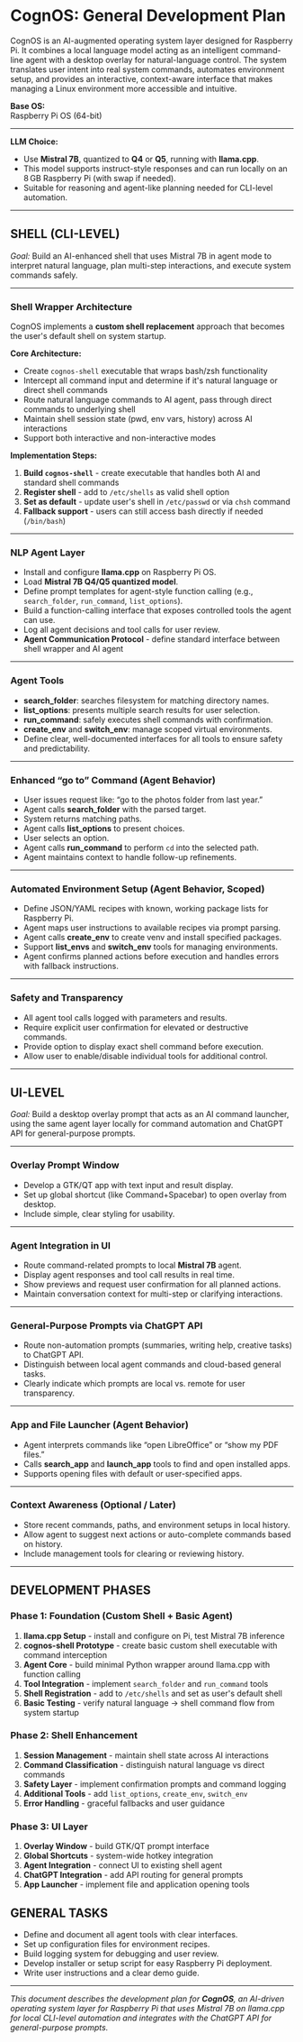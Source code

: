 # CognOS: General Development Plan

CognOS is an AI-augmented operating system layer designed for Raspberry Pi. It combines a local language model acting as an intelligent command-line agent with a desktop overlay for natural-language control. The system translates user intent into real system commands, automates environment setup, and provides an interactive, context-aware interface that makes managing a Linux environment more accessible and intuitive.

**Base OS:**  
Raspberry Pi OS (64-bit)

---

**LLM Choice:**  
- Use **Mistral 7B**, quantized to **Q4** or **Q5**, running with **llama.cpp**.
- This model supports instruct-style responses and can run locally on an 8 GB Raspberry Pi (with swap if needed).
- Suitable for reasoning and agent-like planning needed for CLI-level automation.

---

## SHELL (CLI-LEVEL)

*Goal:* Build an AI-enhanced shell that uses Mistral 7B in agent mode to interpret natural language, plan multi-step interactions, and execute system commands safely.

---

### Shell Wrapper Architecture
CognOS implements a **custom shell replacement** approach that becomes the user's default shell on system startup.

**Core Architecture:**
- Create `cognos-shell` executable that wraps bash/zsh functionality
- Intercept all command input and determine if it's natural language or direct shell commands
- Route natural language commands to AI agent, pass through direct commands to underlying shell
- Maintain shell session state (pwd, env vars, history) across AI interactions
- Support both interactive and non-interactive modes

**Implementation Steps:**
1. **Build `cognos-shell`** - create executable that handles both AI and standard shell commands
2. **Register shell** - add to `/etc/shells` as valid shell option
3. **Set as default** - update user's shell in `/etc/passwd` or via `chsh` command
4. **Fallback support** - users can still access bash directly if needed (`/bin/bash`)

---

### NLP Agent Layer
- Install and configure **llama.cpp** on Raspberry Pi OS.
- Load **Mistral 7B Q4/Q5 quantized model**.
- Define prompt templates for agent-style function calling (e.g., `search_folder`, `run_command`, `list_options`).
- Build a function-calling interface that exposes controlled tools the agent can use.
- Log all agent decisions and tool calls for user review.
- **Agent Communication Protocol** - define standard interface between shell wrapper and AI agent

---

### Agent Tools
- **search_folder**: searches filesystem for matching directory names.
- **list_options**: presents multiple search results for user selection.
- **run_command**: safely executes shell commands with confirmation.
- **create_env** and **switch_env**: manage scoped virtual environments.
- Define clear, well-documented interfaces for all tools to ensure safety and predictability.

---

### Enhanced “go to” Command (Agent Behavior)
- User issues request like: “go to the photos folder from last year.”
- Agent calls **search_folder** with the parsed target.
- System returns matching paths.
- Agent calls **list_options** to present choices.
- User selects an option.
- Agent calls **run_command** to perform `cd` into the selected path.
- Agent maintains context to handle follow-up refinements.

---

### Automated Environment Setup (Agent Behavior, Scoped)
- Define JSON/YAML recipes with known, working package lists for Raspberry Pi.
- Agent maps user instructions to available recipes via prompt parsing.
- Agent calls **create_env** to create venv and install specified packages.
- Support **list_envs** and **switch_env** tools for managing environments.
- Agent confirms planned actions before execution and handles errors with fallback instructions.

---

### Safety and Transparency
- All agent tool calls logged with parameters and results.
- Require explicit user confirmation for elevated or destructive commands.
- Provide option to display exact shell command before execution.
- Allow user to enable/disable individual tools for additional control.

---

## UI-LEVEL

*Goal:* Build a desktop overlay prompt that acts as an AI command launcher, using the same agent layer locally for command automation and ChatGPT API for general-purpose prompts.

---

### Overlay Prompt Window
- Develop a GTK/QT app with text input and result display.
- Set up global shortcut (like Command+Spacebar) to open overlay from desktop.
- Include simple, clear styling for usability.

---

### Agent Integration in UI
- Route command-related prompts to local **Mistral 7B** agent.
- Display agent responses and tool call results in real time.
- Show previews and request user confirmation for all planned actions.
- Maintain conversation context for multi-step or clarifying interactions.

---

### General-Purpose Prompts via ChatGPT API
- Route non-automation prompts (summaries, writing help, creative tasks) to ChatGPT API.
- Distinguish between local agent commands and cloud-based general tasks.
- Clearly indicate which prompts are local vs. remote for user transparency.

---

### App and File Launcher (Agent Behavior)
- Agent interprets commands like “open LibreOffice” or “show my PDF files.”
- Calls **search_app** and **launch_app** tools to find and open installed apps.
- Supports opening files with default or user-specified apps.

---

### Context Awareness (Optional / Later)
- Store recent commands, paths, and environment setups in local history.
- Allow agent to suggest next actions or auto-complete commands based on history.
- Include management tools for clearing or reviewing history.

---

## DEVELOPMENT PHASES

### Phase 1: Foundation (Custom Shell + Basic Agent)
1. **llama.cpp Setup** - install and configure on Pi, test Mistral 7B inference
2. **cognos-shell Prototype** - create basic custom shell executable with command interception
3. **Agent Core** - build minimal Python wrapper around llama.cpp with function calling
4. **Tool Integration** - implement `search_folder` and `run_command` tools
5. **Shell Registration** - add to `/etc/shells` and set as user's default shell
6. **Basic Testing** - verify natural language → shell command flow from system startup

### Phase 2: Shell Enhancement
1. **Session Management** - maintain shell state across AI interactions
2. **Command Classification** - distinguish natural language vs direct commands
3. **Safety Layer** - implement confirmation prompts and command logging
4. **Additional Tools** - add `list_options`, `create_env`, `switch_env`
5. **Error Handling** - graceful fallbacks and user guidance

### Phase 3: UI Layer
1. **Overlay Window** - build GTK/QT prompt interface
2. **Global Shortcuts** - system-wide hotkey integration
3. **Agent Integration** - connect UI to existing shell agent
4. **ChatGPT Integration** - add API routing for general prompts
5. **App Launcher** - implement file and application opening tools

## GENERAL TASKS
- Define and document all agent tools with clear interfaces.
- Set up configuration files for environment recipes.
- Build logging system for debugging and user review.
- Develop installer or setup script for easy Raspberry Pi deployment.
- Write user instructions and a clear demo guide.

---

*This document describes the development plan for **CognOS**, an AI-driven operating system layer for Raspberry Pi that uses Mistral 7B on llama.cpp for local CLI-level automation and integrates with the ChatGPT API for general-purpose prompts.*